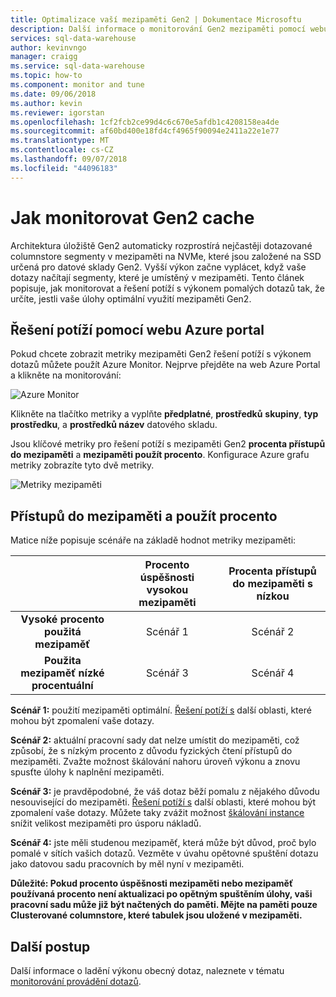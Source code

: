 ```yaml
---
title: Optimalizace vaší mezipaměti Gen2 | Dokumentace Microsoftu
description: Další informace o monitorování Gen2 mezipaměti pomocí webu Azure portal.
services: sql-data-warehouse
author: kevinvngo
manager: craigg
ms.service: sql-data-warehouse
ms.topic: how-to
ms.component: monitor and tune
ms.date: 09/06/2018
ms.author: kevin
ms.reviewer: igorstan
ms.openlocfilehash: 1cf2fcb2ce99d4c6c670e5afdb1c4208158ea4de
ms.sourcegitcommit: af60bd400e18fd4cf4965f90094e2411a22e1e77
ms.translationtype: MT
ms.contentlocale: cs-CZ
ms.lasthandoff: 09/07/2018
ms.locfileid: "44096183"
---
```

# <a name="how-to-monitor-the-gen2-cache"></a>Jak monitorovat Gen2 cache
Architektura úložiště Gen2 automaticky rozprostírá nejčastěji dotazované columnstore segmenty v mezipaměti na NVMe, které jsou založené na SSD určená pro datové sklady Gen2. Vyšší výkon začne vyplácet, když vaše dotazy načítají segmenty, které je umístěný v mezipaměti. Tento článek popisuje, jak monitorovat a řešení potíží s výkonem pomalých dotazů tak, že určíte, jestli vaše úlohy optimální využití mezipaměti Gen2.  
## <a name="troubleshoot-using-the-azure-portal"></a>Řešení potíží pomocí webu Azure portal
Pokud chcete zobrazit metriky mezipaměti Gen2 řešení potíží s výkonem dotazů můžete použít Azure Monitor. Nejprve přejděte na web Azure Portal a klikněte na monitorování:

![Azure Monitor](./media/sql-data-warehouse-cache-portal/cache_0.png)

Klikněte na tlačítko metriky a vyplňte **předplatné**, **prostředků** **skupiny**, **typ prostředku**, a **prostředků název** datového skladu.

Jsou klíčové metriky pro řešení potíží s mezipaměti Gen2 **procenta přístupů do mezipaměti** a **mezipaměti použít procento**. Konfigurace Azure grafu metriky zobrazíte tyto dvě metriky.

![Metriky mezipaměti](./media/sql-data-warehouse-cache-portal/cache_1.png)


## <a name="cache-hit-and-used-percentage"></a>Přístupů do mezipaměti a použít procento
Matice níže popisuje scénáře na základě hodnot metriky mezipaměti:

|                                | **Procento úspěšnosti vysokou mezipaměti** | **Procenta přístupů do mezipaměti s nízkou** |
| :----------------------------: | :---------------------------: | :--------------------------: |
| **Vysoké procento použitá mezipaměť** |          Scénář 1           |          Scénář 2          |
| **Použita mezipaměť nízké procentuální**  |          Scénář 3           |          Scénář 4          |

**Scénář 1:** použití mezipaměti optimální. [Řešení potíží s](https://docs.microsoft.com/azure/sql-data-warehouse/sql-data-warehouse-manage-monitor) další oblasti, které mohou být zpomalení vaše dotazy.

**Scénář 2:** aktuální pracovní sady dat nelze umístit do mezipaměti, což způsobí, že s nízkým procento z důvodu fyzických čtení přístupů do mezipaměti. Zvažte možnost škálování nahoru úroveň výkonu a znovu spusťte úlohy k naplnění mezipaměti.

**Scénář 3:** je pravděpodobné, že váš dotaz běží pomalu z nějakého důvodu nesouvisející do mezipaměti. [Řešení potíží s](https://docs.microsoft.com/en-us/azure/sql-data-warehouse/sql-data-warehouse-manage-monitor) další oblasti, které mohou být zpomalení vaše dotazy. Můžete taky zvážit možnost [škálování instance](https://docs.microsoft.com/azure/sql-data-warehouse/sql-data-warehouse-manage-monitor) snížit velikost mezipaměti pro úsporu nákladů. 

**Scénář 4:** jste měli studenou mezipaměť, která může být důvod, proč bylo pomalé v sítích vašich dotazů. Vezměte v úvahu opětovné spuštění dotazu jako datovou sadu pracovních by měl nyní v mezipaměti. 

**Důležité: Pokud procento úspěšnosti mezipaměti nebo mezipaměť používaná procento není aktualizaci po opětným spuštěním úlohy, vaši pracovní sadu může již být načtených do paměti. Mějte na paměti pouze Clusterované columnstore, které tabulek jsou uložené v mezipaměti.**

## <a name="next-steps"></a>Další postup
Další informace o ladění výkonu obecný dotaz, naleznete v tématu [monitorování provádění dotazů](https://docs.microsoft.com/azure/sql-data-warehouse/sql-data-warehouse-manage-monitor#monitor-query-execution).


<!--Image references-->

<!--Article references-->
[SQL Data Warehouse best practices]: ./sql-data-warehouse-best-practices.md
[System views]: ./sql-data-warehouse-reference-tsql-system-views.md
[Table distribution]: ./sql-data-warehouse-tables-distribute.md
[Investigating queries waiting for resources]: ./sql-data-warehouse-manage-monitor.md#waiting

<!--MSDN references-->
[sys.dm_pdw_dms_workers]: http://msdn.microsoft.com/library/mt203878.aspx
[sys.dm_pdw_exec_requests]: http://msdn.microsoft.com/library/mt203887.aspx
[sys.dm_pdw_exec_sessions]: http://msdn.microsoft.com/library/mt203883.aspx
[sys.dm_pdw_request_steps]: http://msdn.microsoft.com/library/mt203913.aspx
[sys.dm_pdw_sql_requests]: http://msdn.microsoft.com/library/mt203889.aspx
[DBCC PDW_SHOWEXECUTIONPLAN]: http://msdn.microsoft.com/library/mt204017.aspx
[DBCC PDW_SHOWSPACEUSED]: http://msdn.microsoft.com/library/mt204028.aspx
[LABEL]: https://msdn.microsoft.com/library/ms190322.aspx
